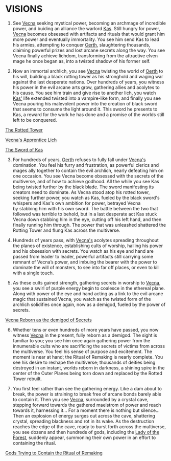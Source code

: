 # VISIONS

1. See [Vecna](<../NPC's/Vecna.html>) seeking mystical power, becoming an archmage of incredible power, and buiding an alliance the warlord [Kas](<../NPC's/Kas.html>).  Still hungry for power, [Vecna](<../NPC's/Vecna.html>)  becomes obsessed with artifacts and rituals that would grant him more power and eventually immortality. You see him send Kas to lead his armies, attempting to conquer [Oerth](<../LOCATIONS/Material Plane/Oerth/Oerth.html>), slaughtering thousands, claiming powerful prizes and lost arcane secrets along the way. You see Vecna finally achieve lichdom, transforming from the attractive elven mage he once began as, into a twisted shadow of his former self.

2. Now an immortal archlich, you see [Vecna](<../NPC's/Vecna.html>) twisting the world of [Oerth](<../LOCATIONS/Material Plane/Oerth/Oerth.html>) to his will, building a black rotting tower as his stronghold and waging war against the last desperate nations. Over hundreds of years, you witness his power in the evil arcane arts grow, gathering allies and acolytes to his cause. You see him train and give rise to another lich, you watch [Kas'](<../NPC's/Kas.html>) life extended twisted into a vampire-like form, and finally you see Vecna pouring his malevolent power into the creation of black sword that seems to consume the light around it. This sword he presents to Kas, a reward for the work he has done and a promise of the worlds still left to be conquered.

[The Rotted Tower](<../IMAGES/00.0 Vecna's Tower.jpg>)

[Vecna's Apprentice Lich](<../IMAGES/00.1 Acererak.jpg>)

[The Sword of Kas](<../IMAGES/00 - sword of kas.webp>)


3. For hundreds of years, [Oerth](<../LOCATIONS/Material Plane/Oerth/Oerth.html>) refuses to fully fall under [Vecna's](<../NPC's/Vecna.html>) domination. You feel his furry and frustration, as powerful clerics and mages ally together to contain the evil archlich, nearly defeating him on one occasion. You see Vecna become obsessed with the secrets of the multiverse, and of how to achieve godhood. All the while you see Kas being twisted further by the black blade. The sword manifesting its creators need to dominate. As Vecna stood atop his rotted tower, seeking further power, you watch as Kas, fueled by the black sword's whispers and Kas's own ambition for power, betrayed Vecna by stabbing him with his own sword. The battle between the two that followed was terrible to behold, but in a last desperate act Kas stuck Vecna down stabbing him in the eye, cutting off his left hand, and then finally running him through. The power that was unleashed shattered the Rotting Tower and flung Kas across the multiverse.

4. Hundreds of years pass, with [Vecna's](<../NPC's/Vecna.html>) acolytes spreading throughout the planes of existence, establishing cults of worship, hailing his power and his obsession with secrets. You watch as his eye and hand are passed from leader to leader, powerful artifacts still carrying some remnant of Vecna’s power, and imbuing the bearer with the power to dominate the will of monsters, to see into far off places, or even to kill with a single touch.

5. As these cults gained strength, gathering secrets in worship to [Vecna](<../NPC's/Vecna.html>), you see a swirl of purple energy begin to coalesce in the ethereal plane. Along with power of the eye and hand acting as a link to the evil arcane magic that sustained Vecna, you watch as the twisted form of the archlich solidifies once again, now as a demigod, fueled by the power of secrets.

[Vecna Reborn as the demigod of Secrets](<../IMAGES/00.2 Vecna rises.jpg>)

6. Whether tens or even hundreds of more years have passed, you now witness [Vecna](<../NPC's/Vecna.html>) in the present, fully reborn as a demigod. The sight is familiar to you; you see him once again gathering power from the innumerable cults who are sacrificing the secrets of victims from across the multiverse. You feel his sense of purpose and excitement. The moment is near at hand; the Ritual of Remaking is nearly complete. You see his desire to reshape the multiverse; thousands of deities being destroyed in an instant, worlds reborn in darkness, a shining spire in the center of the Outer Planes being torn down and replaced by the Rotted Tower rebuilt.

7. You first feel rather than see the gathering energy. Like a dam about to break, the power is straining to break free of arcane bonds barely able to contain it. Then you see [Vecna](<../NPC's/Vecna.html>), surrounded by a crystal cave, stepping forward towards the gathered maelstrom of power and reach towards it, harnessing it… For a moment there is nothing but silence…Then an explosion of energy surges out across the cave, shattering crystal, spreading blackness and rot in its wake. As the destruction reaches the edge of the cave, ready to burst forth across the multiverse, you see dozens and then hundreds of gods, including the [Lady of the Forest](<../NPC's/Minor NPC's/Lady of the Forest.html>), suddenly appear, summoning their own power in an effort to containing the ritual.

[Gods Trying to Contain the Ritual of Remaking](<../IMAGES/00.3 Ritual of Remaking.jpg>)
